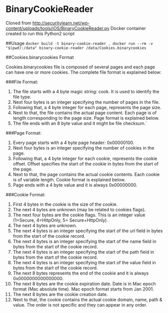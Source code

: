 # BinaryCookieReader

Cloned from http://securitylearn.net/wp-content/uploads/tools/iOS/BinaryCookieReader.py
Docker container created to run this Python2 script

##Usage
`
docker build -t binary-cookie-reader .
docker run --rm -v "$(pwd):/data" binary-cookie-reader /data/Cookies.binarycookies
`

##Cookies.binarycookies Format

Cookies.binarycookies file is composed of several pages and each page can have one or more cookies. The complete file format is explained below:

###File Format:
1. The file starts with a 4 byte magic string: cook. It is used to identify the file type.
2. Next four bytes is an integer specifying the number of pages in the file.
3. Following that, a 4 byte integer for each page, represents the page size.
4. Next to that, the file contains the actual page content. Each page is of length corresponding to the page size. Page format is explained below.
5. The file ends with an 8 byte value and it might be file checksum.`



###Page Format:
1. Every page starts with a 4 byte page header: 0x00000100.
2. Next four bytes is an integer specifying the number of cookies in the page.
3. Following that, a 4 byte integer for each cookie, represents the cookie offset. Offset specifies the start of the cookie in bytes from the start of the page.
4. Next to that, the page contains the actual cookie contents. Each cookie is of variable length. Cookie format is explained below.
5. Page ends with a 4 byte value and it is always 0x00000000.

###Cookie Format:
1. First 4 bytes in the cookie is the size of the cookie.
2. The next 4 bytes are unknown (may be related to cookies flags).
3. The next four bytes are the cookie flags. This is an integer value (1=Secure, 4=HttpOnly, 5= Secure+HttpOnly).
4. The next 4 bytes are unknown.
5. The next 4 bytes is an integer specifying the start of the url field in bytes from the start of the cookie record.
6. The next 4 bytes is an integer specifying the start of the name field in bytes from the start of the cookie record.
7. The next 4 bytes is an integer specifying the start of the path field in bytes from the start of the cookie record.
8. The next 4 bytes is an integer specifying the start of the value field in bytes from the start of the cookie record.
9. The next 8 bytes represents the end of the cookie and it is always 0x0000000000000000.
10. The next 8 bytes are the cookie expiration date. Date is in Mac epoch format (Mac absolute time). Mac epoch format starts from Jan 2001.
11. The next 8 bytes are the cookie creation date.
12. Next to that, the cookie contains the actual cookie domain, name, path & value. The order is not specific and they can appear in any order.
